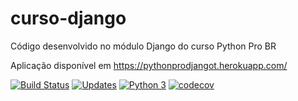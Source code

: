 # curso-django
Código desenvolvido no módulo Django do curso Python Pro BR

Aplicação disponível em https://pythonprodjangot.herokuapp.com/

[![Build Status](https://travis-ci.org/thiagohubes/curso-django.svg?branch=master)](https://travis-ci.org/thiagohubes/curso-django)
[![Updates](https://pyup.io/repos/github/thiagohubes/curso-django/shield.svg)](https://pyup.io/repos/github/thiagohubes/curso-django/)
[![Python 3](https://pyup.io/repos/github/thiagohubes/curso-django/python-3-shield.svg)](https://pyup.io/repos/github/thiagohubes/curso-django/)
[![codecov](https://codecov.io/gh/thiagohubes/curso-django/branch/master/graph/badge.svg)](https://codecov.io/gh/thiagohubes/curso-django)
